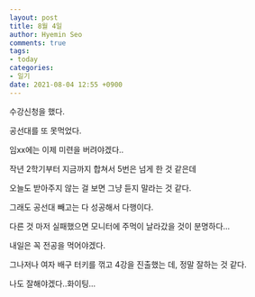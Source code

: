 ```yaml
---
layout: post
title: 8월 4일
author: Hyemin Seo
comments: true
tags:
- today
categories:
- 일기
date: 2021-08-04 12:55 +0900
---
```

수강신청을 했다.

공선대를 또 못먹었다.

임xx에는 이제 미련을 버려야겠다..

작년 2학기부터 지금까지 합쳐서 5번은 넘게 한 것 같은데

오늘도 받아주지 않는 걸 보면 그냥 듣지 말라는 것 같다.

그래도 공선대 빼고는 다 성공해서 다행이다.

다른 것 마저 실패했으면 모니터에 주먹이 날라갔을 것이 분명하다...

내일은 꼭 전공을 먹어야겠다.

그나저나 여자 배구 터키를 꺾고 4강을 진출했는 데, 정말 잘하는 것 같다.

나도 잘해야겠다..화이팅...